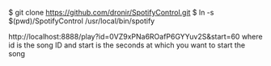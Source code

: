 $ git clone https://github.com/dronir/SpotifyControl.git
    $ ln -s $(pwd)/SpotifyControl /usr/local/bin/spotify


http://localhost:8888/play?id=0VZ9xPNa6ROafP6GYYuv2S&start=60
where id is the song ID and start is the seconds at which you want to start the song